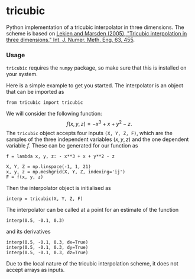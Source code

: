 # tricubic
Python implementation of a tricubic interpolator in three dimensions. The scheme is based on [Lekien and Marsden (2005), "Tricubic interpolation in three dimensions," Int. J. Numer. Meth. Eng. 63, 455](https://doi.org/10.1002/nme.1296).

### Usage
`tricubic` requires the `numpy` package, so make sure that this is installed on your system.

Here is a simple example to get you started. The interpolator is an object that can be imported as
```
from tricubic import tricubic
```
We will consider the following function:
$$f(x, y, z) = - x^3 + x + y^2 - z.$$
The `tricubic` object accepts four inputs `(X, Y, Z, F)`, which are the samples of the three independent variables $(x, y, z)$ and the one dependent variable $f$. These can be generated for our function as
```
f = lambda x, y, z: - x**3 + x + y**2 - z

X, Y, Z = np.linspace(-1, 1, 21)
x, y, z = np.meshgrid(X, Y, Z, indexing='ij')
F = f(x, y, z)
```
Then the interpolator object is initialised as
```
interp = tricubic(X, Y, Z, F)
```
The interpolator can be called at a point for an estimate of the function
```
interp(0.5, -0.1, 0.3)
```
and its derivatives
```
interp(0.5, -0.1, 0.3, dx=True)
interp(0.5, -0.1, 0.3, dy=True)
interp(0.5, -0.1, 0.3, dz=True)
```

Due to the local nature of the tricubic interpolation scheme, it does not accept arrays as inputs.
